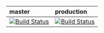 |master|production|
|:-----|:-----|
|[![Build Status](https://travis-ci.org/mobingilabs/oath.svg?branch=master)](https://travis-ci.org/mobingilabs/oath)|[![Build Status](https://travis-ci.org/mobingilabs/oath.svg?branch=production)](https://travis-ci.org/mobingilabs/oath)|

